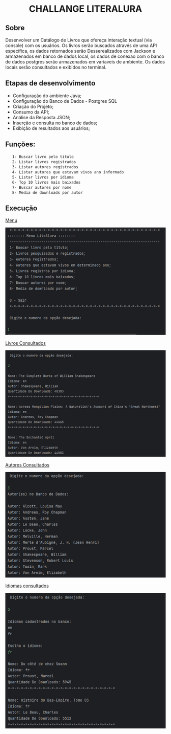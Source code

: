 <h1 align="center">CHALLANGE LITERALURA</h1>




## Sobre
Desenvolver um Catálogo de Livros que ofereça interação textual (via console) com os usuários.
Os livros serão buscados através de uma API específica, os dados retornados serão Desserealizados com Jackson e armazenados em banco de dados local, os dados de conexao com o banco de dados postgres serão armazenados em variaveis de ambiente.
Os dados locais serão consultados e exibidos no terminal.


## Etapas de desenvolvimento

- Configuração do ambiente Java;
- Configuração do Banco de Dados - Postgres SQL
- Criação do Projeto;
- Consumo da API;
- Análise da Resposta JSON;
- Inserção e consulta no banco de dados;
- Exibição de resultados aos usuários;

## Funções:



       1- Buscar livro pelo titulo
       2- Listar livros registrados
       3- Listar autores registrados
       4- Listar autores que estavam vivos ano informado
       5- Listar livros por idioma
       6- Top 10 livros mais baixados
       7- Buscar autores por nome
       8- Media de downloads por autor


## Execução

<p><a href="/repository_image/menu.png">Menu</a></p>
<img src="/repository_image/menu.png">

<p><a href="/repository_image/Livros_Consultados.png">Livros Consultados</a></p>
<img src="/repository_image/Livros_Consultados.png">

<p><a href="/repository_image/Autores_Consultados.png">Autores Consultados</a></p>
<img src="/repository_image/Autores_Consultados.png">

<p><a href="/repository_image/ConsultaPorIdioma.png">Idiomas consultados</a></p>
<img src="/repository_image/ConsultaPorIdioma.png">


